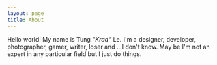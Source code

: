 ```yaml
---
layout: page
title: About
---
```


<p>Hello world! My name is Tung <em>"Krad"</em> Le. I'm a designer, developer, photographer, gamer, writer, loser and ...I don't know. May be I'm not an expert in any particular field but I just do things.</p>

